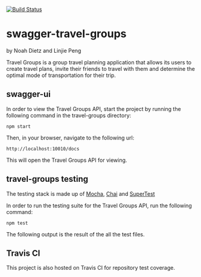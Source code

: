 [![Build Status](https://travis-ci.org/noahdietz/swagger-travel-groups.svg?branch=travis_branch)](https://travis-ci.org/noahdietz/swagger-travel-groups)

# swagger-travel-groups
by Noah Dietz and Linjie Peng

Travel Groups is a group travel planning application that allows its users to create travel plans,
invite their friends to travel with them and determine the optimal mode of transportation for their
trip. 

## swagger-ui
In order to view the Travel Groups API, start the project by running the following command in the travel-groups directory:
	
	npm start

Then, in your browser, navigate to the following url:

	http://localhost:10010/docs

This will open the Travel Groups API for viewing.

## travel-groups testing

The testing stack is made up of [Mocha](http://mochajs.org/#running-mochas-tests), [Chai](http://chaijs.com) and [SuperTest](https://www.npmjs.com/package/supertest)

In order to run the testing suite for the Travel Groups API, run the following command:
	
	npm test

The following output is the result of the all the test files.

## Travis CI


This project is also hosted on Travis CI for repository test coverage.

